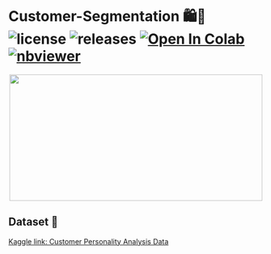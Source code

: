 # Customer-Segmentation 🛍️🛒 ![license](https://img.shields.io/github/license/Pegah-Ardehkhani/Customer-Segmentation.svg) ![releases](https://img.shields.io/github/release/Pegah-Ardehkhani/Customer-Segmentation.svg) <a href="https://colab.research.google.com/github/Pegah-Ardehkhani/Brain-MRI-Segmentation/blob/main/Customer%20Segmentation%20(Clustering).ipynb" target="_parent\"><img src="https://colab.research.google.com/assets/colab-badge.svg" alt="Open In Colab"/></a> [![nbviewer](https://img.shields.io/badge/render-nbviewer-orange.svg)](http://nbviewer.org/github/Pegah-Ardehkhani/Customer-Segmentation/blob/main/Customer%20Segmentation%20%28Clustering%29.ipynb)

<p align="center">
  <img width="500" height="250" src="https://sourcificconsulting.co.uk/wp-content/uploads/image19.gif">
</p>

## Dataset 📔

[Kaggle link: Customer Personality Analysis Data](https://www.kaggle.com/datasets/imakash3011/customer-personality-analysis)
